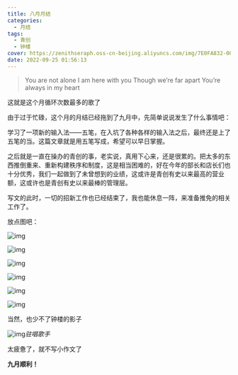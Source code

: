 ```yaml
---
title: 八月月结
categories:
  - 月结
tags:
  - 青创
  - 钟楼
cover: https://zenithseraph.oss-cn-beijing.aliyuncs.com/img/7E0FA832-00A1-4B4E-A2FE-8AF60114EFBD.jpeg
date: 2022-09-25 01:56:13
---
```



>You are not alone
I am here with you
Though we’re far apart
You’re always in my heart


这就是这个月循环次数最多的歌了

由于过于忙碌，这个月的月结已经拖到了九月中，先简单说说发生了什么事情吧：

学习了一项新的输入法——五笔，在入坑了各种各样的输入法之后，最终还是上了五笔的当。这篇文章就是用五笔写成，希望可以早日掌握。

之后就是一直在操办的青创的事，老实说，真用下心来，还是很累的。把太多的东西推倒重来、重新构建秩序和制度，这是相当困难的，好在今年的部长和店长们也十分优秀，我们一起做到了未曾想到的业绩，这或许是青创有史以来最高的营业额，这或许也是青创有史以来最棒的管理层。

写文的此时，一切的招新工作也已经结束了，我也能休息一阵，来准备推免的相关工作了。

放点图吧：

![img](https://zenithseraph.oss-cn-beijing.aliyuncs.com/img/3CDB8DE9-D25A-40BE-BA01-F61A404D66EA-scaled.jpeg)

![img](https://zenithseraph.oss-cn-beijing.aliyuncs.com/img/67CD175C-EA96-4C82-8561-E30A57ED1D5F.jpeg)

![img](https://zenithseraph.oss-cn-beijing.aliyuncs.com/img/A897A78D-B8B9-4A90-BCA0-1FD4168824FC.jpeg)

![img](https://zenithseraph.oss-cn-beijing.aliyuncs.com/img/23EC8892-FA9B-4ACA-8049-4614E5414F3E.jpeg)

![img](https://zenithseraph.oss-cn-beijing.aliyuncs.com/img/7E0FA832-00A1-4B4E-A2FE-8AF60114EFBD.jpeg)

![img](https://zenithseraph.oss-cn-beijing.aliyuncs.com/img/93FC4019-D628-4009-919B-050FEF898BE3.jpeg)

当然，也少不了钟楼的影子

![img](https://zenithseraph.oss-cn-beijing.aliyuncs.com/img/740AB652-E103-4B65-AD5B-67AD8FE033C2-826x1024.jpeg)*驻唱歌手*

太疲惫了，就不写小作文了

**九月顺利！**
